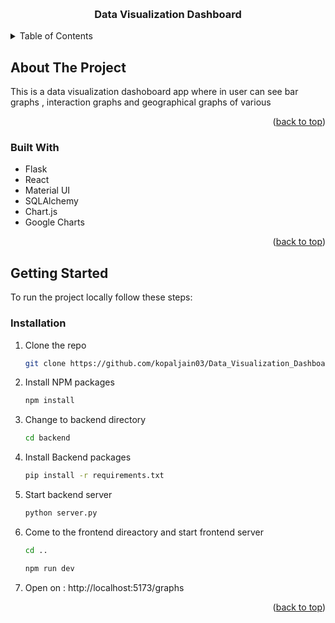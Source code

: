 <a name="readme-top"></a>

<!-- PROJECT LOGO -->
<br />
<div align="center">
<h3 align="center">Data Visualization Dashboard</h3>
</div>

<!-- TABLE OF CONTENTS -->
<details>
  <summary>Table of Contents</summary>
  <ol>
    <li>
      <a href="#about-the-project">About The Project</a>
      <ul>
        <li><a href="#built-with">Built With</a></li>
      </ul>
    </li>
    <li>
      <a href="#getting-started">Getting Started</a>
      <ul>
        <li><a href="#installation">Installation</a></li>
      </ul>
    </li>
  </ol>
</details>

<!-- ABOUT THE PROJECT -->

## About The Project

This is a data visualization dashoboard app where in user can see bar graphs , interaction graphs and geographical graphs of various

<p align="right">(<a href="#readme-top">back to top</a>)</p>

### Built With

- Flask
- React
- Material UI
- SQLAlchemy
- Chart.js
- Google Charts
<p align="right">(<a href="#readme-top">back to top</a>)</p>

<!-- GETTING STARTED -->

## Getting Started

To run the project locally follow these steps:

### Installation

1. Clone the repo
   ```sh
   git clone https://github.com/kopaljain03/Data_Visualization_Dashboard_OidAndGas.git
   ```
2. Install NPM packages
   ```sh
   npm install
   ```
3. Change to backend directory
   ```sh
   cd backend
   ```
4. Install Backend packages
   ```sh
   pip install -r requirements.txt
   ```
5. Start backend server
   ```sh
   python server.py
   ```
6. Come to the frontend direactory and start frontend server
   ```sh
   cd ..
   ```
   ```sh
   npm run dev
   ```
7. Open on : http://localhost:5173/graphs

<p align="right">(<a href="#readme-top">back to top</a>)</p>
